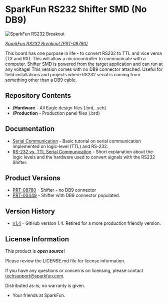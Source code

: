 SparkFun RS232 Shifter SMD (No DB9)
==================================

![SparkFun RS232 Breakout](https://cdn.sparkfun.com//assets/parts/2/0/0/4/08780-01.jpg)

[*SparkFun RS232 Breakout (PRT-08780)*](https://www.sparkfun.com/products/8780)

This board has one purpose in life - to convert RS232 to TTL and vice versa (TX and RX). This will allow a microcontroller to communicate with a computer. 
Shifter SMD is powered from the target application and can run at any voltage! 
This version comes with no DB9 connector attached. 
Useful for field installations and projects where RS232 serial is coming from something other than a DB9 cable.

Repository Contents
-------------------

* **/Hardware** - All Eagle design files (.brd, .sch)
* **/Production** - Production panel files (.brd)

Documentation
-------------------
* [Serial Communication](https://learn.sparkfun.com/tutorials/serial-communication) - Basic tutorial on serial communication implemented on logic-level (TTL) and RS-232.
* [RS-232 vs. TTL Serial Communication](https://www.sparkfun.com/tutorials/215) - Short explanation about the logic levels and the hardware used to convert signals with the RS232 Shifter. 

Product Versions
----------------
* [PRT-08780](https://www.sparkfun.com/products/8780) - Shifter - no DB9 connector
* [PRT-00449](https://www.sparkfun.com/products/449) - Shifter with DB9 connector populated.

Version History
---------------

* [v1.4](https://github.com/sparkfun/RS232_Shifter/tree/V_1.4) - GitHub version 1.4. Retired for a more production friendly version.


License Information
-------------------

This product is _**open source**_! 

Please review the LICENSE.md file for license information. 

If you have any questions or concerns on licensing, please contact techsupport@sparkfun.com.

Distributed as-is; no warranty is given.

- Your friends at SparkFun.
